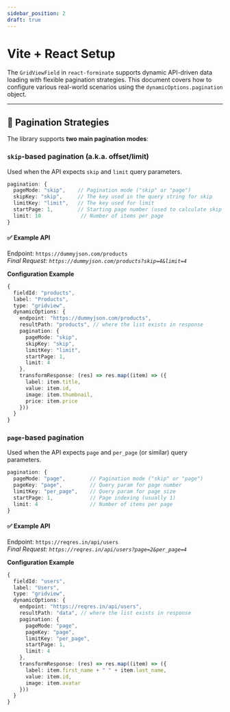 ```yaml
---
sidebar_position: 2
draft: true
---
```


# Vite + React Setup

The `GridViewField` in `react-forminate` supports dynamic API-driven data loading with flexible pagination strategies. This document covers how to configure various real-world scenarios using the `dynamicOptions.pagination` object.

---

## 🔄 Pagination Strategies

The library supports **two main pagination modes**:

### `skip`-based pagination (a.k.a. offset/limit)

Used when the API expects `skip` and `limit` query parameters.

```ts
pagination: {
  pageMode: "skip",    // Pagination mode ("skip" or "page")
  skipKey: "skip",     // The key used in the query string for skip
  limitKey: "limit",   // The key used for limit
  startPage: 1,        // Starting page number (used to calculate skip = (page - 1) * limit)
  limit: 10             // Number of items per page
}
```

#### ✅ Example API

Endpoint: `https://dummyjson.com/products`<br />
_Final Request: `https://dummyjson.com/products?skip=4&limit=4`_

**Configuration Example**

```ts
{
  fieldId: "products",
  label: "Products",
  type: "gridview",
  dynamicOptions: {
    endpoint: "https://dummyjson.com/products",
    resultPath: "products", // where the list exists in response
    pagination: {
      pageMode: "skip",
      skipKey: "skip",
      limitKey: "limit",
      startPage: 1,
      limit: 4
    },
    transformResponse: (res) => res.map((item) => ({
      label: item.title,
      value: item.id,
      image: item.thumbnail,
      price: item.price
    }))
  }
}
```

### `page`-based pagination

Used when the API expects `page` and `per_page` (or similar) query parameters.

```ts
pagination: {
  pageMode: "page",        // Pagination mode ("skip" or "page")
  pageKey: "page",         // Query param for page number
  limitKey: "per_page",    // Query param for page size
  startPage: 1,            // Page indexing (usually 1)
  limit: 4                 // Number of items per page
}
```

#### ✅ Example API

Endpoint: `https://reqres.in/api/users`<br />
_Final Request: `https://reqres.in/api/users?page=2&per_page=4`_

**Configuration Example**

```ts
{
  fieldId: "users",
  label: "Users",
  type: "gridview",
  dynamicOptions: {
    endpoint: "https://reqres.in/api/users",
    resultPath: "data", // where the list exists in response
    pagination: {
      pageMode: "page",
      pageKey: "page",
      limitKey: "per_page",
      startPage: 1,
      limit: 4
    },
    transformResponse: (res) => res.map((item) => ({
      label: item.first_name + " " + item.last_name,
      value: item.id,
      image: item.avatar
    }))
  }
}
```
